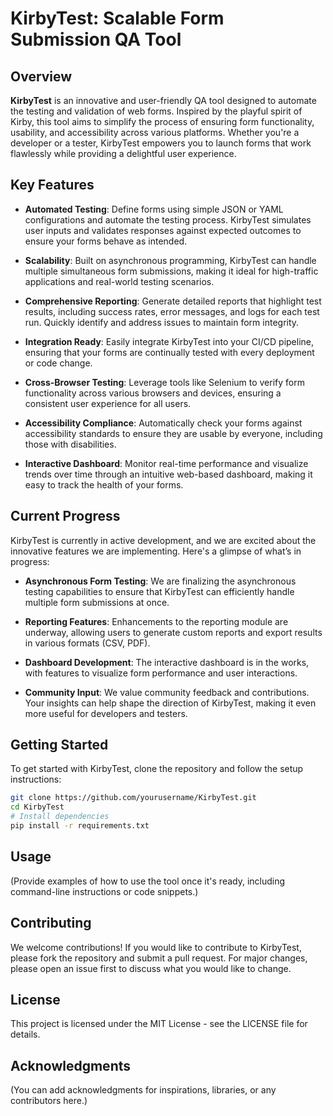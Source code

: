 # KirbyTest: Scalable Form Submission QA Tool

## Overview

**KirbyTest** is an innovative and user-friendly QA tool designed to automate the testing and validation of web forms. Inspired by the playful spirit of Kirby, this tool aims to simplify the process of ensuring form functionality, usability, and accessibility across various platforms. Whether you're a developer or a tester, KirbyTest empowers you to launch forms that work flawlessly while providing a delightful user experience.

## Key Features

- **Automated Testing**: Define forms using simple JSON or YAML configurations and automate the testing process. KirbyTest simulates user inputs and validates responses against expected outcomes to ensure your forms behave as intended.

- **Scalability**: Built on asynchronous programming, KirbyTest can handle multiple simultaneous form submissions, making it ideal for high-traffic applications and real-world testing scenarios.

- **Comprehensive Reporting**: Generate detailed reports that highlight test results, including success rates, error messages, and logs for each test run. Quickly identify and address issues to maintain form integrity.

- **Integration Ready**: Easily integrate KirbyTest into your CI/CD pipeline, ensuring that your forms are continually tested with every deployment or code change.

- **Cross-Browser Testing**: Leverage tools like Selenium to verify form functionality across various browsers and devices, ensuring a consistent user experience for all users.

- **Accessibility Compliance**: Automatically check your forms against accessibility standards to ensure they are usable by everyone, including those with disabilities.

- **Interactive Dashboard**: Monitor real-time performance and visualize trends over time through an intuitive web-based dashboard, making it easy to track the health of your forms.

## Current Progress

KirbyTest is currently in active development, and we are excited about the innovative features we are implementing. Here's a glimpse of what’s in progress:

- **Asynchronous Form Testing**: We are finalizing the asynchronous testing capabilities to ensure that KirbyTest can efficiently handle multiple form submissions at once.
  
- **Reporting Features**: Enhancements to the reporting module are underway, allowing users to generate custom reports and export results in various formats (CSV, PDF).

- **Dashboard Development**: The interactive dashboard is in the works, with features to visualize form performance and user interactions.

- **Community Input**: We value community feedback and contributions. Your insights can help shape the direction of KirbyTest, making it even more useful for developers and testers.

## Getting Started

To get started with KirbyTest, clone the repository and follow the setup instructions:

```bash
git clone https://github.com/yourusername/KirbyTest.git
cd KirbyTest
# Install dependencies
pip install -r requirements.txt
```

## Usage

(Provide examples of how to use the tool once it's ready, including command-line instructions or code snippets.)

## Contributing

We welcome contributions! If you would like to contribute to KirbyTest, please fork the repository and submit a pull request. For major changes, please open an issue first to discuss what you would like to change.
## License

This project is licensed under the MIT License - see the LICENSE file for details.

## Acknowledgments

(You can add acknowledgments for inspirations, libraries, or any contributors here.)

